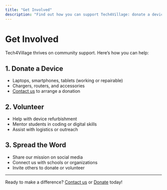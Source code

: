 ```yaml
---
title: "Get Involved"
description: "Find out how you can support Tech4Village: donate a device, volunteer, or spread the word."
---
```


# Get Involved

Tech4Village thrives on community support. Here’s how you can help:

## 1. Donate a Device
- Laptops, smartphones, tablets (working or repairable)
- Chargers, routers, and accessories
- [Contact us](/contact/) to arrange a donation

## 2. Volunteer
- Help with device refurbishment
- Mentor students in coding or digital skills
- Assist with logistics or outreach

## 3. Spread the Word
- Share our mission on social media
- Connect us with schools or organizations
- Invite others to donate or volunteer

---

Ready to make a difference? [Contact us](/contact/) or [Donate](/donate/) today! 